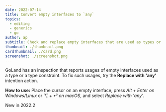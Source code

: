 ```yaml
---
date: 2022-07-14
title: Convert empty interfaces to `any`
topics:
  - editing
  - generics
  - go
author: ap
subtitle: Check and replace empty interfaces that are used as types or type constraints.
thumbnail: ./thumbnail.png
cardThumbnail: ./card.png
screenshot: ./screenshot.png
---
```

GoLand has an inspection that reports usages of empty interfaces used as a type or a type constraint. To fix such usages, try the **Replace with 'any'** intention action.

**How to use:**
Place the cursor on an empty interface, press _Alt + Enter on Windows/Linux_ or _⌥ + ⏎ on macOS_, and select *Replace with 'any'*. 

<span class="tag is-rounded">New in 2022.2</span>
